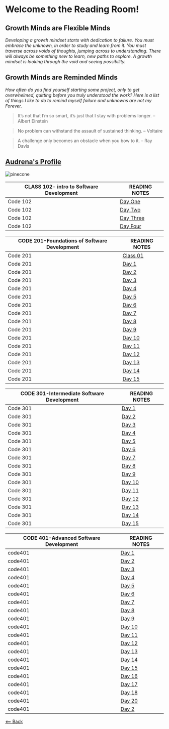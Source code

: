 # Welcome to the Reading Room!

## Growth Minds are Flexible Minds

*Developing a growth mindset starts with dedication to failure. You must embrace the unknown, in order to study and learn from it. You must traverse across voids of thoughts, jumping across to understanding.  There will always be something new to learn, new paths to explore. A growth mindset is looking through the void and seeing possibility.*

## Growth Minds are Reminded Minds

*How often do you find yourself starting some project, only to get overwhelmed, quitting before you truly understood the work? Here is a list of things I like to do to remind myself failure and unknowns are not my Forever.*

> It’s not that I’m so smart, it’s just that I stay with problems longer. – Albert Einstein

> No problem can withstand the assault of sustained thinking. – Voltaire

> A challenge only becomes an obstacle when you bow to it. – Ray Davis

## [Audrena's Profile](Profile.md)




![pinecone](https://media.istockphoto.com/photos/forrest-floor-pine-cone-single-object-closeup-picture-id1224087001?b=1&k=6&m=1224087001&s=170667a&w=0&h=iPJnvYGnFL4HoX-gTZEJyvUyVsI4n-pdaR6xTtIJjwY=)

CLASS 102- intro to Software Development|READING NOTES
-----|-----------
Code 102|[Day One](code102/102Day1.md)
Code 102|[Day Two](code102/102Day2.md)
Code 102|[Day Three](code102/102Day3.md)
Code 102|[Day Four](code102/102Day4.md)

CODE 201-Foundations of Software Development|READING NOTES
-----|-----------
Code 201|[Class 01](code201/class-01.md)
Code 201|[Day 1](code201/class-02.md)
Code 201|[Day 2](code201/class-03.md)
Code 201|[Day 3](code201/class-04.md)
Code 201|[Day 4](code201/class-05.md)
Code 201|[Day 5](code201/class-06.md)
Code 201|[Day 6](code201/class-07.md)
Code 201|[Day 7](code201/class-08.md)
Code 201|[Day 8](code201/class-09.md)
Code 201|[Day 9](code201/201Day9.md)
Code 201|[Day 10](code201/class-10.md)
Code 201|[Day 11](code201/class-11.md)
Code 201|[Day 12](code201/class-12.md)
Code 201|[Day 13](code201/class-13.md)
Code 201|[Day 14](code201/class14.md)
Code 201|[Day 15](code201/201Day15.md)

CODE 301-Intermediate Software Development|READING NOTES
-----|-----------
Code 301|[Day 1](code301/class-01.md)
Code 301|[Day 2](code301/class-02.md)
Code 301|[Day 3](code301/class-03.md)
Code 301|[Day 4](code301/class-04.md)
Code 301|[Day 5](code301/class-05.md)
Code 301|[Day 6](code301/class-06.md)
Code 301|[Day 7](code301/class-07.md)
Code 301|[Day 8](code301/class-08.md)
Code 301|[Day 9](code301/class-9.md)
Code 301|[Day 10](code301/class-10.md)
Code 301|[Day 11](code301/class-11.md)
Code 301|[Day 12](code301/class-12.md)
Code 301|[Day 13](code301/class-13.md)
Code 301|[Day 14](code301/class-14.md)
Code 301|[Day 15](code301/class-15.md)

CODE 401-Advanced Software Development|READING NOTES
-----|-----------
code401|[Day 1](code401/class-01.md)
code401|[Day 2](code401/class-02.md)
code401|[Day 3](code401/class-03.md)
code401|[Day 4](code401/class-04.md)
code401|[Day 5](code401/class-05.md)
code401|[Day 6](code401/class-06.md)
code401|[Day 7](code401/class-07.md)
code401|[Day 8](code401/class-08.md)
code401|[Day 9](code401/class-09.md)
code401|[Day 10](code401/class-10.md)
code401|[Day 11](code401/class-11.md)
code401|[Day 12](code401/class-12.md)
code401|[Day 13](code401/class-13.md)
code401|[Day 14](code401/class-14.md)
code401|[Day 15](code401/class-15.md)
code401|[Day 16](code401/class-16.md)
code401|[Day 17](code401/class-17.md)
code401|[Day 18](code401/class-18.md)
code401|[Day 20](code401/class-20.md)
code401|[Day 2](code401/class-21.md)

[<== Back](README.md)
